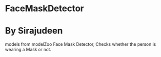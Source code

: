 # FaceMaskDetector
# By Sirajudeen

models from modelZoo
Face Mask Detector, Checks whether the person is wearing a Mask or not.


